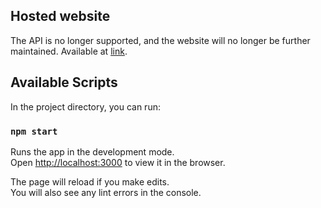 

## Hosted website
The API is no longer supported, and the website will no longer be further maintained.
Available at [link](https://flazzing.github.io/Corona-Tracker-Website/).

## Available Scripts

In the project directory, you can run:

### `npm start`

Runs the app in the development mode.<br />
Open [http://localhost:3000](http://localhost:3000) to view it in the browser.

The page will reload if you make edits.<br />
You will also see any lint errors in the console.



